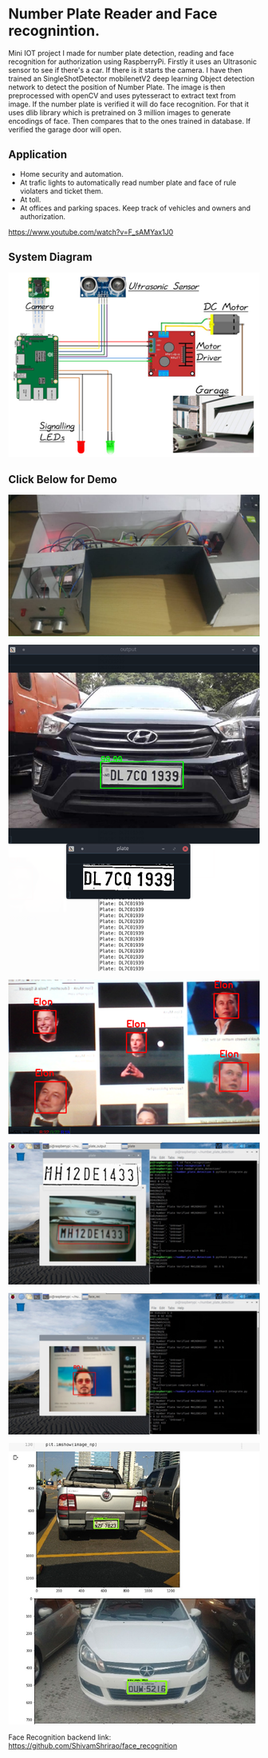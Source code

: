 # Number Plate Reader and Face recognintion.

Mini IOT project I made for number plate detection, reading and face recognition for authorization using RaspberryPi. Firstly it uses an Ultrasonic sensor to see if there's a car. If there is it starts the camera. I have then trained an SingleShotDetector mobilenetV2 deep learning Object detection network to detect the position of Number Plate. The image is then preprocessed with openCV and uses pytesseract to extract text from image. If the number plate is verified it will do face recognition. For that it uses dlib library which is pretrained on 3 million images to generate encodings of face. Then compares that to the ones trained in database. If verified the garage door will open.

## Application

* Home security and automation.
* At trafic lights to automatically read number plate and face of rule violaters and ticket them.
* At toll.
* At offices and parking spaces. Keep track of vehicles and owners and authorization.

https://www.youtube.com/watch?v=F_sAMYax1J0

## System Diagram

![System Diagram](/diagram.png)

## Click Below for Demo

[![System Video](/project.jpeg)](https://www.youtube.com/watch?v=F_sAMYax1J0 "Click to watch video.")

![Plate Read](/num_plate_read.png)

![Face Recognition](/face_rec.png)

![Plate Read](/plate_sys.jpeg)

![Face Rec](/face_sys.jpeg)

![Plate detect](/plate_detect.jpeg)

Face Recognition backend link: https://github.com/ShivamShrirao/face_recognition